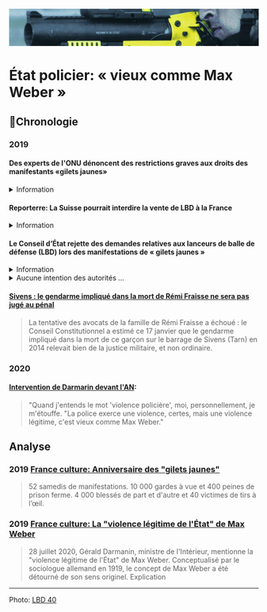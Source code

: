 ![image-mise-en-avant](../_aux/24559402402.png)

# État policier: « vieux comme Max Weber »

## 📜Chronologie

### 2019

####  <a id="onuGJ"></a>Des experts de l'ONU dénoncent des restrictions graves aux droits des manifestants «gilets jaunes»
<details><summary>Information</summary>

* [Lire](https://www.ohchr.org/FR/NewsEvents/Pages/DisplayNews.aspx?NewsID=24166&LangID=F)
</details>

####  <a id="CHlbd"></a>Reporterre: La Suisse pourrait interdire la vente de LBD à la France
<details><summary>Information</summary>

* [Lire](https://reporterre.net/La-Suisse-pourrait-interdire-la-vente-de-LBD-a-la-France)
</details>

####  <a id="CElbd"></a>Le Conseil d’État rejette des demandes relatives aux lanceurs de balle de défense (LBD) lors des manifestations de « gilets jaunes »
<details><summary>Information</summary>

* [Lire](https://www.conseil-etat.fr/site/actualites/usage-des-lanceurs-de-balles-de-defense)
</details>

<details><summary>Aucune intention des autorités ...</summary>

> Le juge des référés du Conseil d’État a constaté que l’usage du LBD avait dans la période récente provoqué des blessures, parfois très graves, sans qu’il soit possible d’affirmer que toutes les victimes se trouvaient dans les situations visées par le code de la sécurité intérieure, seules à mêmes de justifier une telle utilisation.

> Toutefois, il a jugé que, en dépit de ces circonstances et contrairement à ce que les demandeurs affirmaient, l’organisation des opérations de maintien de l’ordre mises en place lors des récentes manifestations ne révélait pas une intention des autorités de ne pas respecter les conditions d’usage, strictes, mises à l’utilisation de ces armes.
</details>

####  <a id="Fraisseimpuni"></a>[Sivens : le gendarme impliqué dans la mort de Rémi Fraisse ne sera pas jugé au pénal](https://www.francebleu.fr/infos/faits-divers-justice/sivens-le-gendarme-implique-dans-kla-mort-de-remi-fraisse-ne-sera-pas-juge-au-penal-1547738807)
> La tentative des avocats de la famille de Rémi Fraisse a échoué : le Conseil Constitutionnel a estimé ce 17 janvier que le gendarme impliqué dans la mort de ce garçon sur le barrage de Sivens (Tarn) en 2014 relevait bien de la justice militaire, et non ordinaire.

### 2020
####  <a id="darmaninweber"></a>[Intervention de Darmarin devant l'AN](https://twitter.com/LCP/status/1288174388286717952?ref_src=twsrc%5Etfw%7Ctwcamp%5Etweetembed%7Ctwterm%5E1288174388286717952%7Ctwgr%5E%7Ctwcon%5Es1_&ref_url=https%3A%2F%2Fwww.francetvinfo.fr%2Ffaits-divers%2Fpolice%2Fviolences-policieres%2Fla-police-exerce-une-violence-legitime-gerald-darmanin-cite-t-il-correctement-le-sociologue-allemand-max-weber_4060345.html):
> "Quand j'entends le mot 'violence policière', moi, personnellement, je m'étouffe.
> "La police exerce une violence, certes, mais une violence légitime, c'est vieux comme Max Weber."

## Analyse

###  <a id="kieffer2019giletsj"></a>2019 [France culture: Anniversaire des "gilets jaunes"](https://www.franceculture.fr/emissions/hashtag/anniversaire-des-gilets-jaunes-le-changement-cest-maintenant)
<!--
<details><summary>Les chiffres</summary>
-->
> 52 samedis de manifestations. 10 000 gardes à vue et 400 peines de prison ferme. 4 000 blessés de part et d'autre et 40 victimes de tirs à l’œil.
<!--
</details>
-->

### <a id="queffelecweber">2019 [France culture: La "violence légitime de l'État" de Max Weber](https://www.franceculture.fr/philosophie/la-violence-legitime-de-letat-de-max-weber)

> 28 juillet 2020, Gérald Darmanin, ministre de l'Intérieur, mentionne la "violence légitime de l'État" de Max Weber. Conceptualisé par le sociologue allemand en 1919, le concept de Max Weber a été détourné de son sens originel. Explication 
---
Photo: [LBD 40](https://commons.wikimedia.org/wiki/File:Alternative_libertaire_mensuel_(24559402402)_(cropped).jpg)
